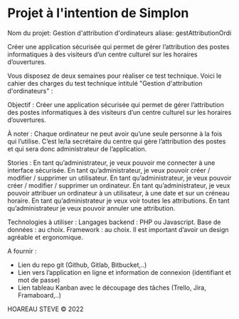 # Projet à l'intention de Simplon
Nom du projet: Gestion d'attribution d'ordinateurs
aliase: gestAttributionOrdi

Créer une application sécurisée qui permet de gérer l’attribution des postes informatiques à des visiteurs d’un centre culturel sur les horaires d’ouvertures.

Vous disposez de deux semaines pour réaliser ce test technique.
Voici le cahier des charges du test technique intitulé "Gestion d'attribution d'ordinateurs" :

Objectif :
Créer une application sécurisée qui permet de gérer l’attribution des postes informatiques à des
visiteurs d’un centre culturel sur les horaires d’ouvertures.

À noter :
Chaque ordinateur ne peut avoir qu’une seule personne à la fois qui l’utilise.
C’est le/la secrétaire du centre qui gère l’attribution des postes et qui sera donc administrateur de l’application.

Stories :
En tant qu’administrateur, je veux pouvoir me connecter à une interface sécurisée.
En tant qu’administrateur, je veux pouvoir créer / modifier / supprimer un utilisateur.
En tant qu’administrateur, je veux pouvoir créer / modifier / supprimer un ordinateur.
En tant qu’administrateur, je veux pouvoir attribuer un ordinateur à un utilisateur, à une date et sur un créneau horaire.
En tant qu’administrateur je veux voir toutes les attributions.
En tant qu’administrateur je veux pouvoir annuler une attribution.

Technologies à utiliser :
Langages backend : PHP ou Javascript.
Base de données : au choix.
Framework : au choix. Il est important d’avoir un design agréable et ergonomique.

A fournir :
- Lien du repo git (Github, Gitlab, Bitbucket,..)
- Lien vers l’application en ligne et information de connexion (identifiant et mot de passe)
- Lien tableau Kanban avec le découpage des tâches (Trello, Jira, Framaboard,..)

HOAREAU STEVE © 2022
